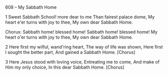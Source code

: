 608 – My Sabbath Home


1
Sweet Sabbath School!  more dear to me
Than fairest palace dome,
My heart e'er turns with joy to thee,
My own dear Sabbath Home.

Chorus:
Sabbath home!  blessed home!
Sabbath home!  blessed home!
My heart o'er turns with joy to thee,
My own dear Sabbath Home.

2
Here first my wilful, wand'ring heart,
The way of life was shown,
Here first I sought the better part,
And gained a Sabbath Home.  [Chorus]

3
Here Jesus stood with loving voice,
Entreating me to come,
And make of Him my only choice,
In this dear Sabbath Home.  [Chorus]
